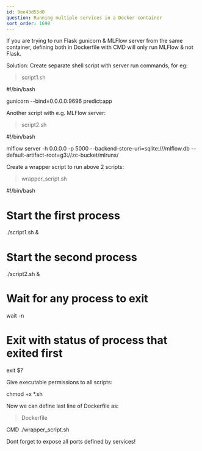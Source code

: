 ```yaml
---
id: 9ee43d55d0
question: Running multiple services in a Docker container
sort_order: 1690
---
```


If you are trying to run Flask gunicorn & MLFlow server from the same container, defining both in Dockerfile with CMD will only run MLFlow & not Flask.

Solution: Create separate shell script with server run commands, for eg:

> script1.sh

#!/bin/bash

gunicorn --bind=0.0.0.0:9696 predict:app

Another script with e.g. MLFlow server:

>script2.sh

#!/bin/bash

mlflow server -h 0.0.0.0 -p 5000 --backend-store-uri=sqlite:///mlflow.db --default-artifact-root=g3://zc-bucket/mlruns/

Create a wrapper script to run above 2 scripts:

>wrapper_script.sh

#!/bin/bash

# Start the first process

./script1.sh &

# Start the second process

./script2.sh &

# Wait for any process to exit

wait -n

# Exit with status of process that exited first

exit $?

Give executable permissions to all scripts:

chmod +x *.sh

Now we can define last line of Dockerfile as:

> Dockerfile

CMD ./wrapper_script.sh

Dont forget to expose all ports defined by services!

